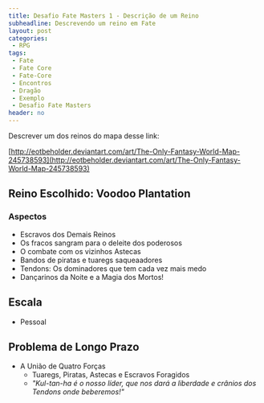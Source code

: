 ```yaml
---
title: Desafio Fate Masters 1 - Descrição de um Reino
subheadline: Descrevendo um reino em Fate
layout: post
categories:
 - RPG
tags:
 - Fate
 - Fate Core
 - Fate-Core
 - Encontros
 - Dragão
 - Exemplo
 - Desafio Fate Masters
header: no
---
```


Descrever um dos reinos do mapa desse link:

[http://eotbeholder.deviantart.com/art/The-Only-Fantasy-World-Map-245738593](http://eotbeholder.deviantart.com/art/The-Only-Fantasy-World-Map-245738593)

## Reino Escolhido: Voodoo Plantation

### Aspectos

+ Escravos dos Demais Reinos
+ Os fracos sangram para o deleite dos poderosos
+ O combate com os vizinhos Astecas
+ Bandos de piratas e tuaregs saqueaadores
+ Tendons: Os dominadores que tem cada vez mais medo
+ Dançarinos da Noite e a Magia dos Mortos!

## Escala

+ Pessoal

## Problema de Longo Prazo

+ A União de Quatro Forças
	+ Tuaregs, Piratas, Astecas e Escravos Foragidos
	+ _"Kul-tan-ha é o nosso líder, que nos dará a liberdade e crânios dos Tendons onde beberemos!"_
